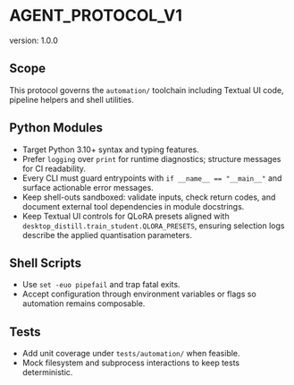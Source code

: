 # AGENT_PROTOCOL_V1

version: 1.0.0

## Scope

This protocol governs the `automation/` toolchain including Textual UI code, pipeline helpers and shell utilities.

## Python Modules

- Target Python 3.10+ syntax and typing features.
- Prefer `logging` over `print` for runtime diagnostics; structure messages for CI readability.
- Every CLI must guard entrypoints with `if __name__ == "__main__"` and surface actionable error messages.
- Keep shell-outs sandboxed: validate inputs, check return codes, and document external tool dependencies in module docstrings.
- Keep Textual UI controls for QLoRA presets aligned with `desktop_distill.train_student.QLORA_PRESETS`, ensuring selection logs describe the applied quantisation parameters.

## Shell Scripts

- Use `set -euo pipefail` and trap fatal exits.
- Accept configuration through environment variables or flags so automation remains composable.

## Tests

- Add unit coverage under `tests/automation/` when feasible.
- Mock filesystem and subprocess interactions to keep tests deterministic.
